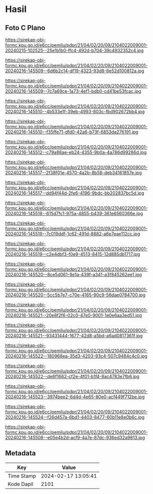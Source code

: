 # Hasil

## Foto C Plano

https://sirekap-obj-formc.kpu.go.id/e6cc/pemilu/pdpr/21/04/02/20/09/2104022009001-20240215-102525--25e1b1b0-ffc4-492d-b704-39c4932352c4.jpg

https://sirekap-obj-formc.kpu.go.id/e6cc/pemilu/pdpr/21/04/02/20/09/2104022009001-20240216-145509--6d6b2c14-df19-4323-93d8-6e52d100812a.jpg

https://sirekap-obj-formc.kpu.go.id/e6cc/pemilu/pdpr/21/04/02/20/09/2104022009001-20240216-145509--7c7a69ce-1a73-4ef1-bdb0-cd41be53fcac.jpg

https://sirekap-obj-formc.kpu.go.id/e6cc/pemilu/pdpr/21/04/02/20/09/2104022009001-20240216-145510--4b533e1f-39eb-4993-803c-fbd902672bb4.jpg

https://sirekap-obj-formc.kpu.go.id/e6cc/pemilu/pdpr/21/04/02/20/09/2104022009001-20240216-145510--f35ffe71-dfd0-42a6-b73f-6853da276191.jpg

https://sirekap-obj-formc.kpu.go.id/e6cc/pemilu/pdpr/21/04/02/20/09/2104022009001-20240216-145512--c79a88ae-eb24-4355-9b0a-4a786d99286d.jpg

https://sirekap-obj-formc.kpu.go.id/e6cc/pemilu/pdpr/21/04/02/20/09/2104022009001-20240216-145517--2f38f01e-4570-4a2b-8b58-deb34161857e.jpg

https://sirekap-obj-formc.kpu.go.id/e6cc/pemilu/pdpr/21/04/02/20/09/2104022009001-20240216-145517--dd94f44d-2fe6-4196-9bdc-bb202837bc5d.jpg

https://sirekap-obj-formc.kpu.go.id/e6cc/pemilu/pdpr/21/04/02/20/09/2104022009001-20240216-145518--615d7fc1-975a-4855-b439-361e6560366e.jpg

https://sirekap-obj-formc.kpu.go.id/e6cc/pemilu/pdpr/21/04/02/20/09/2104022009001-20240216-145519--7c019ddf-1c62-491d-8882-a6e7eae112cc.jpg

https://sirekap-obj-formc.kpu.go.id/e6cc/pemilu/pdpr/21/04/02/20/09/2104022009001-20240216-145519--c2e4dbf3-f0e9-4513-8415-12d885db1717.jpg

https://sirekap-obj-formc.kpu.go.id/e6cc/pemilu/pdpr/21/04/02/20/09/2104022009001-20240216-145520--8ce5d061-9e1a-439f-a341-a3f845262ee1.jpg

https://sirekap-obj-formc.kpu.go.id/e6cc/pemilu/pdpr/21/04/02/20/09/2104022009001-20240216-145520--5cc5b7e7-c70e-4165-90c9-56dae0784700.jpg

https://sirekap-obj-formc.kpu.go.id/e6cc/pemilu/pdpr/21/04/02/20/09/2104022009001-20240216-145521--20e8f2f6-02c0-47e0-9001-1e0e6aa3ed51.jpg

https://sirekap-obj-formc.kpu.go.id/e6cc/pemilu/pdpr/21/04/02/20/09/2104022009001-20240216-145521--93431444-1677-42d8-a5bd-a6ad0817361f.jpg

https://sirekap-obj-formc.kpu.go.id/e6cc/pemilu/pdpr/21/04/02/20/09/2104022009001-20240216-145522--180968ea-35d3-4203-93c4-507c9484c4c0.jpg

https://sirekap-obj-formc.kpu.go.id/e6cc/pemilu/pdpr/21/04/02/20/09/2104022009001-20240216-145522--de6f1662-cf2e-4f01-b1f4-8ac4783e7fb6.jpg

https://sirekap-obj-formc.kpu.go.id/e6cc/pemilu/pdpr/21/04/02/20/09/2104022009001-20240216-145523--3974bee2-6d4d-4e65-80e0-acf449f712be.jpg

https://sirekap-obj-formc.kpu.go.id/e6cc/pemilu/pdpr/21/04/02/20/09/2104022009001-20240216-145524--f26d457a-6bd1-4403-8477-60b11e8e0b6c.jpg

https://sirekap-obj-formc.kpu.go.id/e6cc/pemilu/pdpr/21/04/02/20/09/2104022009001-20240216-145508--e05e4b2d-acf9-4a7e-87dc-936ed32a9813.jpg


## Metadata

| Key        | Value               |
| ---------- | ------------------- |
| Time Stamp | 2024-02-17 13:05:41 |
| Kode Dapil | 2101                |



